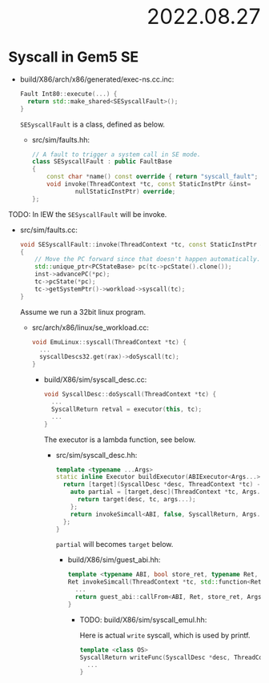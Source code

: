 <div style="text-align:right; font-size:3em;">2022.08.27</div>

# Syscall in Gem5 SE

* build/X86/arch/x86/generated/exec-ns.cc.inc:

  ```cpp
  Fault Int80::execute(...) {
    return std::make_shared<SESyscallFault>();
  }
  ```

  `SESyscallFault` is a class, defined as below.

  * src/sim/faults.hh:

    ```cpp
    // A fault to trigger a system call in SE mode.
    class SESyscallFault : public FaultBase
    {
        const char *name() const override { return "syscall_fault"; }
        void invoke(ThreadContext *tc, const StaticInstPtr &inst=
                nullStaticInstPtr) override;
    };
    ```

TODO: In IEW the `SESyscallFault` will be invoke.

* src/sim/faults.cc:

  ```cpp
  void SESyscallFault::invoke(ThreadContext *tc, const StaticInstPtr &inst)
  {
      // Move the PC forward since that doesn't happen automatically.
      std::unique_ptr<PCStateBase> pc(tc->pcState().clone());
      inst->advancePC(*pc);
      tc->pcState(*pc);
      tc->getSystemPtr()->workload->syscall(tc);
  }
  ```

  Assume we run a 32bit linux program.

  * src/arch/x86/linux/se_workload.cc:

    ```cpp
    void EmuLinux::syscall(ThreadContext *tc) {
      ...
      syscallDescs32.get(rax)->doSyscall(tc);
    }
    ```

    * build/X86/sim/syscall_desc.cc:

      ```cpp
      void SyscallDesc::doSyscall(ThreadContext *tc) {
        ...
        SyscallReturn retval = executor(this, tc);
        ...
      }
      ```

      The executor is a lambda function, see below.

      * src/sim/syscall_desc.hh:

        ```cpp
        template <typename ...Args>
        static inline Executor buildExecutor(ABIExecutor<Args...> target) {
          return [target](SyscallDesc *desc, ThreadContext *tc) -> SyscallReturn {
            auto partial = [target,desc](ThreadContext *tc, Args... args) -> SyscallReturn {
              return target(desc, tc, args...);
            };
            return invokeSimcall<ABI, false, SyscallReturn, Args...>(tc, std::function<SyscallReturn(ThreadContext *, Args...)>(partial));
          };
        }
        ```

        `partial` will becomes `target` below.

        * build/X86/sim/guest_abi.hh:

          ```cpp
          template <typename ABI, bool store_ret, typename Ret, typename ...Args>
          Ret invokeSimcall(ThreadContext *tc, std::function<Ret(ThreadContext *, Args...)> target) {
            ...
            return guest_abi::callFrom<ABI, Ret, store_ret, Args...>(tc, state, target);
          }
          ```

          * TODO: build/X86/sim/syscall_emul.hh:

            Here is actual `write` syscall, which is used by printf.

            ```cpp
            template <class OS>
            SyscallReturn writeFunc(SyscallDesc *desc, ThreadContext *tc, int tgt_fd, VPtr<> buf_ptr, int nbytes) {
              ...
            }
            ```

